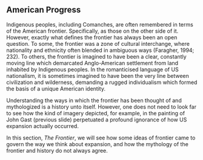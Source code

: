 ## American Progress

Indigenous peoples, including Comanches, are often remembered in terms of the American frontier. Specifically, as those on the other side of it. However, exactly what defines the frontier has always been an open question. To some, the frontier was a zone of cultural interchange, where nationality and ethnicity often blended in ambiguous ways (Faragher, 1994; 232). To others, the frontier is imagined to have been a clear, constantly moving line which demarcated Anglo-American settlement from land inhabited by Indigenous peoples. In the romanticised language of US nationalism, it is sometimes imagined to have been the very line between civilization and wilderness, demanding a rugged individualism which formed the basis of a unique American identity.

Understanding the ways in which the frontier has been thought of and mythologized is a history unto itself. However, one does not need to look far to see how the kind of imagery depicted, for example, in the painting of John Gast (previous slide) perpetuated a profound ignorance of how US expansion actually occurred.

In this section, _The Frontier_, we will see how some ideas of frontier came to govern the way we think about expansion, and how the mythology of the frontier and history do not always agree.
